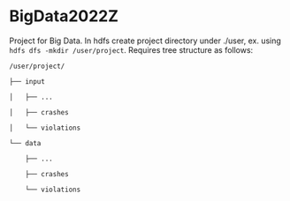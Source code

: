 # BigData2022Z
Project for Big Data.
In hdfs create project directory under ./user, ex. using `hdfs dfs -mkdir /user/project`.
Requires tree structure as follows:

    /user/project/
    
    ├── input
    
    │   ├── ...
    
    │   ├── crashes
    
    │   └── violations
    
    └── data
    
        ├── ...
        
        ├── crashes
        
        └── violations
